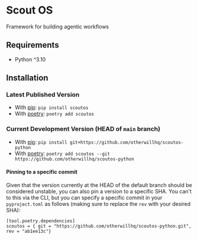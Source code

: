 # Scout OS

Framework for building agentic workflows

## Requirements

- Python ^3.10

## Installation

### Latest Published Version

- With [pip](https://pip.pypa.io/en/stable/): `pip install scoutos`
- With [poetry](https://python-poetry.org): `poetry add scoutos`

### Current Development Version (HEAD of `main` branch)

- With [pip](https://pip.pypa.io/en/stable/): `pip install git+https://github.com/otherwillhq/scoutos-python`
- With [poetry](https://python-poetry.org): `poetry add scoutos --git https://github.com/otherwillhq/scoutos-python`

#### Pinning to a specific commit

Given that the version currently at the HEAD of the default branch should be considered unstable, you can also pin a version to a specific SHA. You can't to this via the CLI, but you can specify a specific commit in your `pyproject.toml` as follows (making sure to replace the `rev` with your desired SHA):

```
[tool.poetry.dependencies]
scoutos = { git = "https://github.com/otherwillhq/scoutos-python.git", rev = "ab1ee13c"}
```
